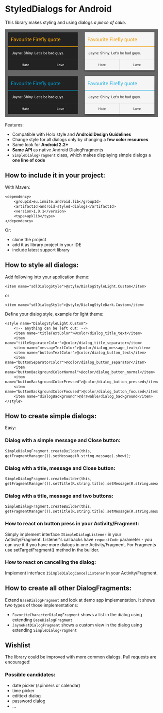 # StyledDialogs for Android

This library makes styling and using dialogs _a piece of cake_.

 ![Screenshot of the dialogs](graphics/screenshot-small.png)

Features:

 - Compatible with Holo style and **Android Design Guidelines**
 - Change style for all dialogs only by changing a **few color resources**
 - Same look for **Android 2.2+**
 - **Same API** as native Android DialogFragments
 - `SimpleDialogFragment` class, which makes displaying simple dialogs a **one line of code**

## How to include it in your project:

With Maven:

	<dependency>
		<groupId>eu.inmite.android.lib</groupId>
		<artifactId>android-styled-dialogs</artifactId>
		<version>1.0.1</version>
		<type>apklib</type>
	</dependency>

Or:

 - clone the project
 - add it as library project in your IDE
 - include latest support library

## How to style all dialogs:

Add following into your application theme:

	<item name="sdlDialogStyle">@style/DialogStyleLight.Custom</item>

or

	<item name="sdlDialogStyle">@style/DialogStyleDark.Custom</item>

Define your dialog style, example for light theme:

	<style name="DialogStyleLight.Custom">
		<!-- anything can be left out: -->
		<item name="titleTextColor">@color/dialog_title_text</item>
		<item name="titleSeparatorColor">@color/dialog_title_separator</item>
		<item name="messageTextColor">@color/dialog_message_text</item>
		<item name="buttonTextColor">@color/dialog_button_text</item>
		<item name="buttonSeparatorColor">@color/dialog_button_separator</item>
		<item name="buttonBackgroundColorNormal">@color/dialog_button_normal</item>
		<item name="buttonBackgroundColorPressed">@color/dialog_button_pressed</item>
		<item name="buttonBackgroundColorFocused">@color/dialog_button_focused</item>
		<item name="dialogBackground">@drawable/dialog_background</item>
	</style>

## How to create simple dialogs:

Easy:

### Dialog with a simple message and Close button:

	SimpleDialogFragment.createBuilder(this, getFragmentManager()).setMessage(R.string.message).show();

### Dialog with a title, message and Close button:

	SimpleDialogFragment.createBuilder(this, getFragmentManager()).setTitle(R.string.title).setMessage(R.string.message).show();

### Dialog with a title, message and two buttons:	

	SimpleDialogFragment.createBuilder(this, getFragmentManager()).setTitle(R.string.title).setMessage(R.string.message).setPositiveButtonText(R.string.positive_button).setNegativeButtonText(R.string.negative_button).show();

### How to react on button press in your Activity/Fragment:

Simply implement interface `ISimpleDialogListener` in your Activity/Fragment. Listener's callbacks have `requestCode` parameter - you can use it if you have more dialogs in one Activity/Fragment.
For Fragments use setTargetFragment() method in the builder.

### How to react on cancelling the dialog:

Implement interface `ISimpleDialogCancelListener` in your Activity/Fragment.

## How to create all other DialogFragments:

Extend `BaseDialogFragment` and look at demo app implementation. It shows two types of those implementations:

 - `FavoriteCharacterDialogFragment` shows a list in the dialog using extending `BaseDialogFragment`
 - `JayneHatDialogFragment` shows a custom view in the dialog using extending `SimpleDialogFragment`

## Wishlist

The library could be improved with more common dialogs. Pull requests are encouraged!

### Possible candidates:
 - date picker (spinners or calendar)
 - time picker
 - edittext dialog
 - password dialog
 - ...
